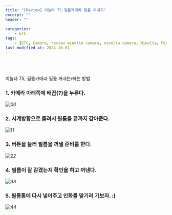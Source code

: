 ```yaml
---
title: "[Review] 미놀타 7S 필름카메라 필름 꺼내기"
excerpt: ""
header: ""

categories:
    - ETC
tags:
    - [ETC, Camera, review minolta camera, minolta camera, Minolta, Minolta 7s, 미놀타7s, 미놀타 7s, 필름카메라, 필름카메라 필름, 필름카메라 필름 빼기, 필름카메라 필름 꺼내기, ]
last_modified_at: 2024-10-01
---
```

<br><br>

미놀타 7S, 필름카메라 필름 꺼내는/빼는 방법



### 1. 카메라 아래쪽에 배꼽(?)을 누른다.


![0](/upload/2024-10-01-미놀타_7S_필름카메라_필름_꺼내기.md/0.png)_0_



### 2. 시계방향으로 돌려서 필름을 끝까지 감아준다.


![1](/upload/2024-10-01-미놀타_7S_필름카메라_필름_꺼내기.md/1.png)_1_



### 3. 버튼을 눌러 필름을 꺼낼 준비를 한다.


![2](/upload/2024-10-01-미놀타_7S_필름카메라_필름_꺼내기.md/2.png)_2_



### 4. 필름이 잘 감겼는지 확인을 하고 꺼낸다.


![3](/upload/2024-10-01-미놀타_7S_필름카메라_필름_꺼내기.md/3.png)_3_



### 5. 필름통에 다시 넣어주고 인화를 맡기러 가보자. :)


![4](/upload/2024-10-01-미놀타_7S_필름카메라_필름_꺼내기.md/4.png)_4_

